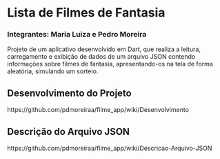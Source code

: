 # Lista de Filmes de Fantasia
<h3>Integrantes: Maria Luiza e Pedro Moreira</h3>
Projeto de um aplicativo desenvolvido em Dart, que realiza a leitura, carregamento e exibição de dados de um arquivo JSON contendo informações sobre filmes de fantasia, apresentando-os na tela de forma aleatória, simulando um sorteio.

<h2>Desenvolvimento do Projeto</h2>
https://github.com/pdmoreiraa/filme_app/wiki/Desenvolvimento

<h2>Descrição do Arquivo JSON</h2>
https://github.com/pdmoreiraa/filme_app/wiki/Descricao-Arquivo-JSON
